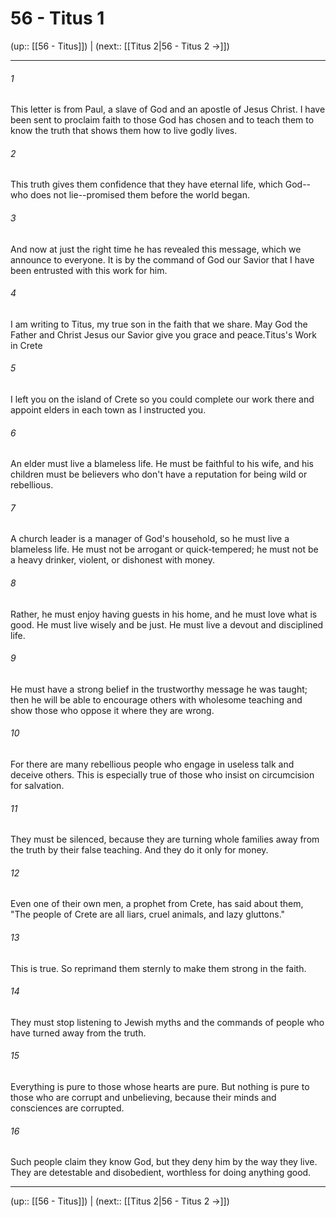 # 56 - Titus 1

(up:: [[56 - Titus]]) | (next:: [[Titus 2|56 - Titus 2 →]])

***


###### 1 
This letter is from Paul, a slave of God and an apostle of Jesus Christ. I have been sent to proclaim faith to those God has chosen and to teach them to know the truth that shows them how to live godly lives. 

###### 2 
This truth gives them confidence that they have eternal life, which God--who does not lie--promised them before the world began. 

###### 3 
And now at just the right time he has revealed this message, which we announce to everyone. It is by the command of God our Savior that I have been entrusted with this work for him. 

###### 4 
I am writing to Titus, my true son in the faith that we share. May God the Father and Christ Jesus our Savior give you grace and peace.Titus's Work in Crete 

###### 5 
I left you on the island of Crete so you could complete our work there and appoint elders in each town as I instructed you. 

###### 6 
An elder must live a blameless life. He must be faithful to his wife, and his children must be believers who don't have a reputation for being wild or rebellious. 

###### 7 
A church leader is a manager of God's household, so he must live a blameless life. He must not be arrogant or quick-tempered; he must not be a heavy drinker, violent, or dishonest with money. 

###### 8 
Rather, he must enjoy having guests in his home, and he must love what is good. He must live wisely and be just. He must live a devout and disciplined life. 

###### 9 
He must have a strong belief in the trustworthy message he was taught; then he will be able to encourage others with wholesome teaching and show those who oppose it where they are wrong. 

###### 10 
For there are many rebellious people who engage in useless talk and deceive others. This is especially true of those who insist on circumcision for salvation. 

###### 11 
They must be silenced, because they are turning whole families away from the truth by their false teaching. And they do it only for money. 

###### 12 
Even one of their own men, a prophet from Crete, has said about them, "The people of Crete are all liars, cruel animals, and lazy gluttons." 

###### 13 
This is true. So reprimand them sternly to make them strong in the faith. 

###### 14 
They must stop listening to Jewish myths and the commands of people who have turned away from the truth. 

###### 15 
Everything is pure to those whose hearts are pure. But nothing is pure to those who are corrupt and unbelieving, because their minds and consciences are corrupted. 

###### 16 
Such people claim they know God, but they deny him by the way they live. They are detestable and disobedient, worthless for doing anything good.

***

(up:: [[56 - Titus]]) | (next:: [[Titus 2|56 - Titus 2 →]])
